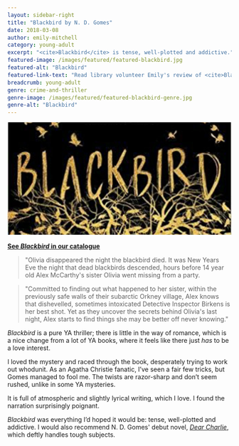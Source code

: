 ```yaml
---
layout: sidebar-right
title: "Blackbird by N. D. Gomes"
date: 2018-03-08
author: emily-mitchell
category: young-adult
excerpt: "<cite>Blackbird</cite> is tense, well-plotted and addictive."
featured-image: /images/featured/featured-blackbird.jpg
featured-alt: "Blackbird"
featured-link-text: "Read library volunteer Emily's review of <cite>Blackbird</cite>, by N. D. Gomes."
breadcrumb: young-adult
genre: crime-and-thriller
genre-image: /images/featured/featured-blackbird-genre.jpg
genre-alt: "Blackbird"
---
```


![Blackbird](/images/featured/featured-blackbird.jpg)

**[See <cite>Blackbird</cite> in our catalogue](https://suffolk.spydus.co.uk/cgi-bin/spydus.exe/ENQ/OPAC/BIBENQ?BRN=2267169)**

> "Olivia disappeared the night the blackbird died. It was New Years Eve the night that dead blackbirds descended, hours before 14 year old Alex McCarthy's sister Olivia went missing from a party.

> "Committed to finding out what happened to her sister, within the previously safe walls of their subarctic Orkney village, Alex knows that dishevelled, sometimes intoxicated Detective Inspector Birkens is her best shot. Yet as they uncover the secrets behind Olivia's last night, Alex starts to find things she may be better off never knowing."

<cite>Blackbird</cite> is a pure YA thriller; there is little in the way of romance, which is a nice change from a lot of YA books, where it feels like there just *has* to be a love interest.

I loved the mystery and raced through the book, desperately trying to work out whodunit. As an Agatha Christie fanatic, I’ve seen a fair few tricks, but Gomes managed to fool me. The twists are razor-sharp and don’t seem rushed, unlike in some YA mysteries.

It is full of atmospheric and slightly lyrical writing, which I love. I found the narration surprisingly poignant.

<cite>Blackbird</cite> was everything I’d hoped it would be: tense, well-plotted and addictive. I would also recommend N. D. Gomes' debut novel, [<cite>Dear Charlie</cite>](https://suffolk.spydus.co.uk/cgi-bin/spydus.exe/ENQ/OPAC/BIBENQ?BRN=2032262), which deftly handles tough subjects.
